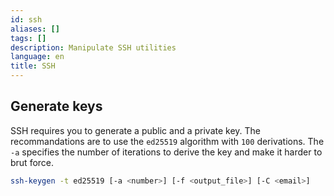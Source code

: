 ```yaml
---
id: ssh
aliases: []
tags: []
description: Manipulate SSH utilities
language: en
title: SSH
---
```


## Generate keys

SSH requires you to generate a public and a private key. The recommandations
are to use the `ed25519` algorithm with `100` derivations. The `-a` specifies
the number of iterations to derive the key and make it harder to brut force.

```sh
ssh-keygen -t ed25519 [-a <number>] [-f <output_file>] [-C <email>]
```
